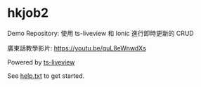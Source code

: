 # hkjob2

Demo Repository: 使用 ts-liveview 和 Ionic 進行即時更新的 CRUD

廣東話教學影片: https://youtu.be/quL8eWnwdXs

Powered by [ts-liveview](https://github.com/beenotung/ts-liveview/blob/v5-auth-ionic-template/README.md)

See [help.txt](help.txt) to get started.
